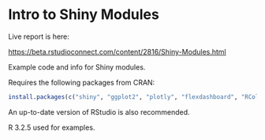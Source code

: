 # Intro to Shiny Modules

Live report is here: 

https://beta.rstudioconnect.com/content/2816/Shiny-Modules.html

Example code and info for Shiny modules.

Requires the following packages from CRAN:

```r
install.packages(c("shiny", "ggplot2", "plotly", "flexdashboard", "RColorBrewer", "datasets"))
``` 

An up-to-date version of RStudio is also recommended.

R 3.2.5 used for examples.

